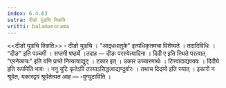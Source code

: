 ```yaml
---
index: 6.4.63
sutra: दीङो युडचि क्ङिति
vritti: balamanorama
---
```


<<दीङो युडचि क्ङिति>> - दीङो युडचि । "आद्र्धधातुके" इत्यधिकृतमचा विशेष्यते । तदादिविधिः । "दीङ" इति पञ्चमी । सप्तमी षष्ठर्थे ।तदाह — दीङः परस्येत्यादिना । दिदी ए इति स्थिते परत्वात् "एरनेकाचः" इति यणि प्राप्ते नित्यत्वाद्युट् । टकार इत् । उकार उच्चारणार्थः । टित्त्वादाद्यवयवः । दिदीये इति रूपमिति भावः । ननु युटि कृतेऽपि तस्याऽसिद्धत्वाद्यण्दुर्वारः । तथाच दिद्य्ये इति स्यात् । इकारो न श्रूयेत, यकारद्वयं श्रूयेतेत्यत आह — -वुग्युटाविति । 